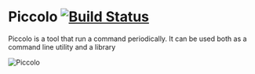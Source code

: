 Piccolo [![Build Status](https://drone.io/github.com/se77en/piccolo/status.png)](https://drone.io/github.com/se77en/piccolo/latest)
=======

Piccolo is a tool that run a command periodically. It can be used both as a command line utility and a library

![Piccolo](http://fc08.deviantart.net/fs70/i/2012/042/8/2/majin_piccolo_by_brolyeuphyfusion9500-d4pcxl5.png)